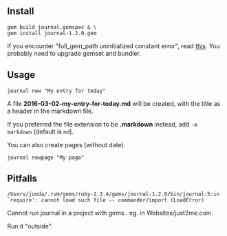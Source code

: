 ## Install

    gem build journal.gemspec & \
    gem install journal-1.2.0.gem

If you encounter "full_gem_path uninitialized constant error", read [this](https://github.com/fastlane/fastlane/issues/6066). You probably need to upgrade gemset and bundler.


## Usage

    journal new "My entry for today"

A file **2016-03-02-my-entry-for-today.md** will be created, with the title as a header in the markdown file.

If you preferred the file extension to be **.markdown** instead, add `-m markdown` (default is `md`).

You can also create pages (without date).

    journal newpage "My page"


## Pitfalls

    /Users/junda/.rvm/gems/ruby-2.3.4/gems/journal-1.2.0/bin/journal:5:in `require': cannot load such file -- commander/import (LoadError)

Cannot run journal in a project with gems.. eg. in Websites/just2me.com.

Run it "outside".
